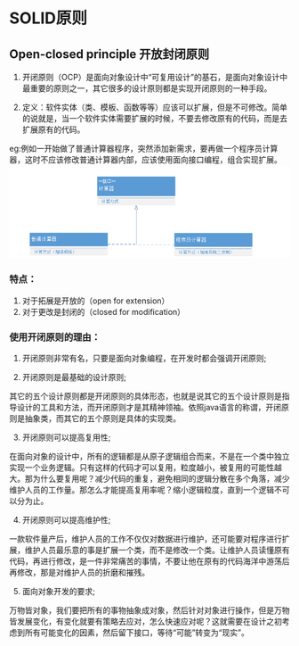 # SOLID原则
## Open-closed principle 开放封闭原则


1. 开闭原则（OCP）是面向对象设计中“可复用设计”的基石，是面向对象设计中最重要的原则之一，其它很多的设计原则都是实现开闭原则的一种手段。

2. 定义：软件实体（类、模板、函数等等）应该可以扩展，但是不可修改。简单的说就是，当一个软件实体需要扩展的时候，不要去修改原有的代码，而是去扩展原有的代码。
 
 eg:例如一开始做了普通计算器程序，突然添加新需求，要再做一个程序员计算器，这时不应该修改普通计算器内部，应该使用面向接口编程，组合实现扩展。
 ![拓展](./拓展.png)

### 特点：

1. 对于拓展是开放的（open for extension）
2. 对于更改是封闭的（closed for modification）

### 使用开闭原则的理由：

1. 开闭原则非常有名，只要是面向对象编程，在开发时都会强调开闭原则;

2. 开闭原则是最基础的设计原则;

其它的五个设计原则都是开闭原则的具体形态，也就是说其它的五个设计原则是指导设计的工具和方法，而开闭原则才是其精神领袖。依照java语言的称谓，开闭原则是抽象类，而其它的五个原则是具体的实现类。

3. 开闭原则可以提高复用性;

在面向对象的设计中，所有的逻辑都是从原子逻辑组合而来，不是在一个类中独立实现一个业务逻辑。只有这样的代码才可以复用，粒度越小，被复用的可能性越大。那为什么要复用呢？减少代码的重复，避免相同的逻辑分散在多个角落，减少维护人员的工作量。那怎么才能提高复用率呢？缩小逻辑粒度，直到一个逻辑不可以分为止。

4. 开闭原则可以提高维护性;

一款软件量产后，维护人员的工作不仅仅对数据进行维护，还可能要对程序进行扩展，维护人员最乐意的事是扩展一个类，而不是修改一个类。让维护人员读懂原有代码，再进行修改，是一件非常痛苦的事情，不要让他在原有的代码海洋中游荡后再修改，那是对维护人员的折磨和摧残。

5. 面向对象开发的要求;

万物皆对象，我们要把所有的事物抽象成对象，然后针对对象进行操作，但是万物皆发展变化，有变化就要有策略去应对，怎么快速应对呢？这就需要在设计之初考虑到所有可能变化的因素，然后留下接口，等待“可能”转变为“现实”。
